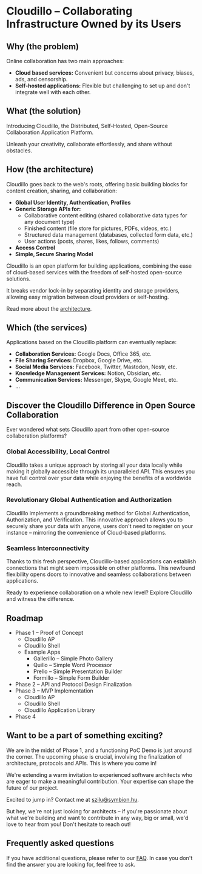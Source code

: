 Cloudillo – Collaborating Infrastructure Owned by its Users
===========================================================

Why (the problem)
-----------------

Online collaboration has two main approaches:

* **Cloud based services:** Convenient but concerns about privacy, biases, ads, and censorship.
* **Self-hosted applications:** Flexible but challenging to set up and don't integrate well with each other.

What (the solution)
-------------------

Introducing Cloudillo, the Distributed, Self-Hosted, Open-Source Collaboration Application Platform.

Unleash your creativity, collaborate effortlessly, and share without obstacles.

How (the architecture)
----------------------

Cloudillo goes back to the web's roots, offering basic building blocks for
content creation, sharing, and collaboration:

* **Global User Identity, Authentication, Profiles**
* **Generic Storage APIs for:**
  * Collaborative content editing (shared collaborative data types for any document type)
  * Finished content (file store for pictures, PDFs, videos, etc.)
  * Structured data management (databases, collected form data, etc.)
  * User actions (posts, shares, likes, follows, comments)
* **Access Control**
* **Simple, Secure Sharing Model**

Cloudillo is an open platform for building applications, combining the ease of
cloud-based services with the freedom of self-hosted open-source solutions.

It breaks vendor lock-in by separating identity and storage providers,
allowing easy migration between cloud providers or self-hosting.

Read more about the [architecture](ARCHITECTURE.md).

Which (the services)
--------------------

Applications based on the Cloudillo platform can eventually replace:

* **Collaboration Services:** Google Docs, Office 365, etc.
* **File Sharing Services:** Dropbox, Google Drive, etc.
* **Social Media Services:** Facebook, Twitter, Mastodon, Nostr, etc.
* **Knowledge Management Services:** Notion, Obsidian, etc.
* **Communication Services:** Messenger, Skype, Google Meet, etc.
* ...

Discover the Cloudillo Difference in Open Source Collaboration
--------------------------------------------------------------

Ever wondered what sets Cloudillo apart from other open-source collaboration platforms?

### Global Accessibility, Local Control
Cloudillo takes a unique approach by storing all your data locally while making
it globally accessible through its unparalleled API. This ensures you have full
control over your data while enjoying the benefits of a worldwide reach.

### Revolutionary Global Authentication and Authorization
Cloudillo implements a groundbreaking method for Global Authentication,
Authorization, and Verification. This innovative approach allows you to
securely share your data with anyone, users don't need to register on
your instance – mirroring the convenience of Cloud-based platforms.

### Seamless Interconnectivity
Thanks to this fresh perspective, Cloudillo-based applications can establish
connections that might seem impossible on other platforms. This newfound
flexibility opens doors to innovative and seamless collaborations between
applications.

Ready to experience collaboration on a whole new level? Explore Cloudillo and
witness the difference.

Roadmap
-------

* Phase 1 – Proof of Concept
	* Cloudillo AP
	* Cloudillo Shell
	* Example Apps
		* Gallerillo – Simple Photo Gallery
		* Quillo – Simple Word Processor
		* Prello – Simple Presentation Builder
		* Formillo – Simple Form Builder
* Phase 2 – API and Protocol Design Finalization
* Phase 3 – MVP Implementation
	* Cloudillo AP
	* Cloudillo Shell
	* Cloudillo Application Library
* Phase 4

Want to be a part of something exciting?
----------------------------------------

We are in the midst of Phase 1, and a functioning PoC Demo is just around the corner.
The upcoming phase is crucial, involving the finalization of architecture, protocols and APIs.
This is where you come in!

We're extending a warm invitation to experienced software architects who are
eager to make a meaningful contribution. Your expertise can shape the future of
our project.

Excited to jump in? Contact me at szilu@symbion.hu.

But hey, we're not just looking for architects – if you're passionate about
what we're building and want to contribute in any way, big or small, we'd love
to hear from you! Don't hesitate to reach out!

Frequently asked questions
--------------------------

If you have additional questions, please refer to our [FAQ](FAQ.md). In case
you don't find the answer you are looking for, feel free to ask.
